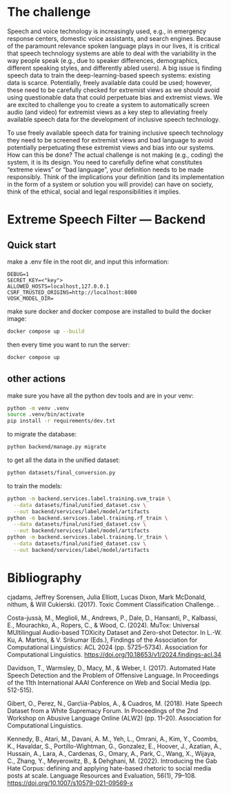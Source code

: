 # The challenge

Speech and voice technology is increasingly used, e.g., in emergency response centers, domestic voice assistants, and search engines. Because of the paramount relevance spoken language plays in our lives, it is critical that speech technology systems are able to
deal with the variability in the way people speak (e.g., due to speaker differences, demographics, different speaking styles, and differently abled users). A big issue is finding speech data to train the deep-learning-based speech systems: existing data is scarce. Potentially, freely available data could be used; however, these need to be carefully checked for extremist views as we should avoid using questionable data that could perpetuate bias and extremist views. We are excited to challenge you to create a system to automatically screen audio (and video) for extremist views as a key step to alleviating freely available speech data for the development of inclusive speech technology.

To use freely available speech data for training inclusive speech technology they need to be screened for extremist views and bad language to avoid potentially perpetuating these extremist views and bias into our systems. How can this be done? The actual challenge is not making (e.g., coding) the system, it is its design. You need to carefully define what constitutes “extreme views” or “bad language”, your definition needs to be made responsibly. Think of the implications your definition (and its implementation in the form of a system or solution you will provide) can have on society, think of the ethical, social and legal responsibilities it implies.

# Extreme Speech Filter — Backend

## Quick start
make a .env file in the root dir, and input this information:
```.env
DEBUG=1
SECRET_KEY=<"key">
ALLOWED_HOSTS=localhost,127.0.0.1
CSRF_TRUSTED_ORIGINS=http://localhost:8000
VOSK_MODEL_DIR=
```
make sure docker and docker compose are installed
to build the docker image:
```bash
docker compose up --build
```
then every time you want to run the server:
```bash
docker compose up
```

## other actions
make sure you have all the python dev tools and are in your venv:
```bash
python -m venv .venv
source .venv/bin/activate
pip install -r requirements/dev.txt
```
to migrate the database:
```bash
python backend/manage.py migrate
```
to get all the data in the unified dataset:
```bash
python datasets/final_conversion.py
```
to train the models:
```bash
python -m backend.services.label.training.svm_train \
  --data datasets/final/unified_dataset.csv \
  --out backend/services/label/model/artifacts
python -m backend.services.label.training.rf_train \
  --data datasets/final/unified_dataset.csv \
  --out backend/services/label/model/artifacts
python -m backend.services.label.training.lr_train \
  --data datasets/final/unified_dataset.csv \
  --out backend/services/label/model/artifacts
```

# Bibliography

cjadams, Jeffrey Sorensen, Julia Elliott, Lucas Dixon, Mark McDonald, nithum, & Will Cukierski. (2017). Toxic Comment Classification Challenge. .

Costa-jussà, M., Meglioli, M., Andrews, P., Dale, D., Hansanti, P., Kalbassi, E., Mourachko, A., Ropers, C., & Wood, C. (2024). MuTox: Universal MUltilingual Audio-based TOXicity Dataset and Zero-shot Detector. In L.-W. Ku, A. Martins, & V. Srikumar (Eds.), Findings of the Association for Computational Linguistics: ACL 2024 (pp. 5725–5734). Association for Computational Linguistics. https://doi.org/10.18653/v1/2024.findings-acl.34

Davidson, T., Warmsley, D., Macy, M., & Weber, I. (2017). Automated Hate Speech Detection and the Problem of Offensive Language. In Proceedings of the 11th International AAAI Conference on Web and Social Media (pp. 512-515).

Gibert, O., Perez, N., Garc\ia-Pablos, A., & Cuadros, M. (2018). Hate Speech Dataset from a White Supremacy Forum. In Proceedings of the 2nd Workshop on Abusive Language Online (ALW2) (pp. 11–20). Association for Computational Linguistics.

Kennedy, B., Atari, M., Davani, A. M., Yeh, L., Omrani, A., Kim, Y., Coombs, K., Havaldar, S., Portillo-Wightman, G., Gonzalez, E., Hoover, J., Azatian, A., Hussain, A., Lara, A., Cardenas, G., Omary, A., Park, C., Wang, X., Wijaya, C., Zhang, Y., Meyerowitz, B., & Dehghani, M. (2022). Introducing the Gab Hate Corpus: defining and applying hate-based rhetoric to social media posts at scale. Language Resources and Evaluation, 56(1), 79–108. https://doi.org/10.1007/s10579-021-09569-x
